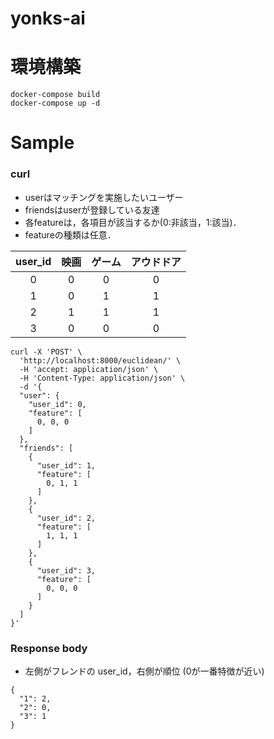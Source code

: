 # yonks-ai

# 環境構築

```
docker-compose build
docker-compose up -d
```

# Sample

### curl
- userはマッチングを実施したいユーザー
- friendsはuserが登録している友達
- 各featureは，各項目が該当するか(0:非該当，1:該当)．
- featureの種類は任意．


| user_id | 映画 | ゲーム | アウドドア |
|:---:|:---:|:---:|:---:|
| 0 | 0 | 0 | 0 |
| 1 | 0 | 1 | 1 |
| 2 | 1 | 1 | 1 |
| 3 | 0 | 0 | 0 |

```
curl -X 'POST' \
  'http://localhost:8000/euclidean/' \
  -H 'accept: application/json' \
  -H 'Content-Type: application/json' \
  -d '{
  "user": {
    "user_id": 0,
    "feature": [
      0, 0, 0
    ]
  },
  "friends": [
    {
      "user_id": 1,
      "feature": [
        0, 1, 1
      ]
    },
    {
      "user_id": 2,
      "feature": [
        1, 1, 1
      ]
    },
    {
      "user_id": 3,
      "feature": [
        0, 0, 0
      ]
    }
  ]
}'
```


### Response body

- 左側がフレンドの user_id，右側が順位 (0が一番特徴が近い)

```
{
  "1": 2,
  "2": 0,
  "3": 1
}
```